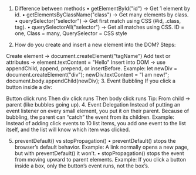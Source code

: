 1. Difference between methods • getElementById("id") → Get 1 element by id. • getElementsByClassName("class") → Get many elements by class. • querySelector("selector") → Get first match using CSS (#id, .class, tag). • querySelectorAll("selector") → Get all matches using CSS. ID = one, Class = many, QuerySelector = CSS style

2. How do you create and insert a new element into the DOM? Steps:

 Create element → document.createElement("tagName")
Add text or attributes → element.textContent = "Hello"
Insert into DOM → use appendChild, append, prepend, or insertBefore. Example: let newDiv = document.createElement("div"); newDiv.textContent = "I am new!"; document.body.appendChild(newDiv);
3. Event Bubbling If you click a button inside a div:

Button click runs
Then div click runs
Then body click runs Tip: From child → parent (like bubbles going up).
4. Event Delegation Instead of putting an event listener on every small element, you put it on their parent. Because of bubbling, the parent can “catch” the event from its children. Example: Instead of adding click events to 10 list items, you add one event to the list itself, and the list will know which item was clicked.

5. preventDefault() vs stopPropagation() • preventDefault() stops the browser’s default behavior. Example: A link normally opens a new page, but with preventDefault() it won’t. • stopPropagation() stops the event from moving upward to parent elements. Example: If you click a button inside a box, only the button’s event runs, not the box’s.
